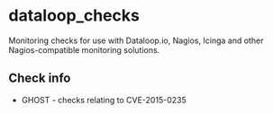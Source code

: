 # dataloop_checks
Monitoring checks for use with Dataloop.io, Nagios, Icinga and other Nagios-compatible monitoring solutions.

## Check info

  * GHOST - checks relating to CVE-2015-0235
